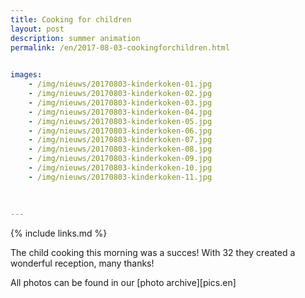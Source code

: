 ```yaml
---
title: Cooking for children
layout: post
description: summer animation
permalink: /en/2017-08-03-cookingforchildren.html

    
images: 
    - /img/nieuws/20170803-kinderkoken-01.jpg
    - /img/nieuws/20170803-kinderkoken-02.jpg
    - /img/nieuws/20170803-kinderkoken-03.jpg
    - /img/nieuws/20170803-kinderkoken-04.jpg
    - /img/nieuws/20170803-kinderkoken-05.jpg
    - /img/nieuws/20170803-kinderkoken-06.jpg
    - /img/nieuws/20170803-kinderkoken-07.jpg
    - /img/nieuws/20170803-kinderkoken-08.jpg
    - /img/nieuws/20170803-kinderkoken-09.jpg
    - /img/nieuws/20170803-kinderkoken-10.jpg
    - /img/nieuws/20170803-kinderkoken-11.jpg
    
    
    
---
```


{% include links.md %}

The child cooking this morning was a succes! With 32 they created a wonderful reception, many thanks!

All photos can be found in our [photo archive][pics.en] 


